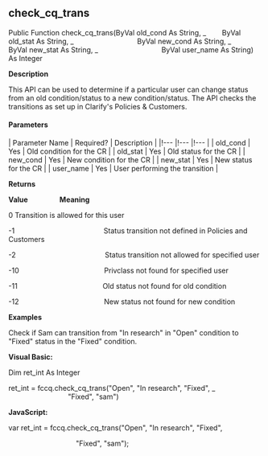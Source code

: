 check_cq_trans
----------------

Public Function check_cq_trans(ByVal old_cond As String, _
       ByVal old_stat As String, _
                               ByVal new_cond As String, _
       ByVal new_stat As String, _
                               ByVal user_name As String) As Integer

**Description**

This API can be used to determine if a particular user can change status from an old condition/status to a new condition/status. The API checks the transitions as set up in Clarify's Policies & Customers.

#### Parameters

| Parameter Name | Required? | Description |
|!--- |!--- |!--- |
| old_cond | Yes | Old condition for the CR |
| old_stat | Yes | Old status for the CR |
| new_cond | Yes | New condition for the CR |
| new_stat | Yes | New status for the CR |
| user_name | Yes | User performing the transition |

**Returns**

**Value**                **Meaning**

0 Transition is allowed for this user

-1                                             Status transition not defined in Policies and Customers

-2                                             Status transition not allowed for specified user

-10                                           Privclass not found for specified user

-11                                           Old status not found for old condition

-12                                           New status not found for new condition

**Examples**

 Check if Sam can transition from "In research" in "Open" condition to "Fixed" status in the "Fixed" condition.

**Visual Basic:**

Dim ret_int As Integer

ret_int = fccq.check_cq_trans("Open", "In research", "Fixed", _
                              "Fixed", "sam")

**JavaScript:**

var ret_int = fccq.check_cq_trans("Open", "In research", "Fixed",

                                  "Fixed", "sam");